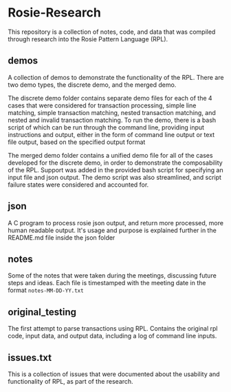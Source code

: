 # Rosie-Research
This repository is a collection of notes, code, and data that was compiled through research into the Rosie Pattern Language (RPL). 
## demos
A collection of demos to demonstrate the functionality of the RPL. There are two demo types, the discrete demo, and the merged demo.

The discrete demo folder contains separate demo files for each of the 4 cases that were considered for transaction processing, simple line matching, simple transaction matching, nested transaction matching, and nested and invalid transaction matching. To run the demo, there is a bash script of which can be run through the command line, providing input instructions and output, either in the form of command line output or text file output, based on the specified output format

The merged demo folder contains a unified demo file for all of the cases developed for the discrete demo, in order to demonstrate the composability of the RPL. Support was added in the provided bash script for specifying an input file and json output. The demo script was also streamlined, and script failure states were considered and accounted for.

## json
A C program to process rosie json output, and return more processed, more human readable output. It's usage and purpose is explained further in the README.md file inside the json folder

## notes
Some of the notes that were taken during the meetings, discussing future steps and ideas. Each file is timestamped with the meeting date in the format `notes-MM-DD-YY.txt`

## original_testing
The first attempt to parse transactions using RPL. Contains the original rpl code, input data, and output data, including a log of command line inputs.

## issues.txt
This is a collection of issues that were documented about the usability and functionality of RPL, as part of the research. 
